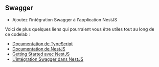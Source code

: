 ## Swagger
 
* Ajoutez l'intégration Swagger à l'application NestJS
 
Voici de plus quelques liens qui pourraient vous être utiles tout au long de ce codelab :

- [Documentation de TypeScript](https://www.typescriptlang.org/)
- [Documentation de NestJS](https://docs.nestjs.com)
- [Getting Started avec NestJS](https://docs.nestjs.com/first-steps)
- [L'intégration Swagger dans NestJS](https://docs.nestjs.com/recipes/swagger)

